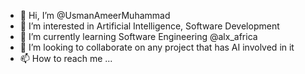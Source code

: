 - 👋 Hi, I’m @UsmanAmeerMuhammad
- 👀 I’m interested in Artificial Intelligence, Software Development
- 🌱 I’m currently learning Software Engineering @alx_africa
- 💞️ I’m looking to collaborate on any project that has AI involved in it
- 📫 How to reach me ...

<!---
UsmanAmeerMuhammad/UsmanAmeerMuhammad is a ✨ special ✨ repository because its `README.md` (this file) appears on your GitHub profile.
You can click the Preview link to take a look at your changes.
--->
